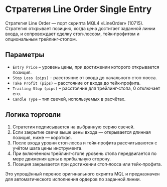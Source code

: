 # Стратегия Line Order Single Entry

Стратегия Line Order — порт скрипта MQL4 «LineOrder» (10715). Стратегия открывает позицию, когда цена достигает заданной линии входа, и сопровождает сделку стоп‑лоссом, тейк‑профитом и опциональным трейлинг‑стопом.

## Параметры

- `Entry Price` – уровень цены, при достижении которого открывается позиция.
- `Stop Loss (pips)` – расстояние от входа до начального стоп‑лосса.
- `Take Profit (pips)` – расстояние от входа до тейк‑профита.
- `Trailing Stop (pips)` – расстояние для трейлинг‑стопа, 0 отключает его.
- `Candle Type` – тип свечей, используемых в расчётах.

## Логика торговли

1. Стратегия подписывается на выбранную серию свечей.
2. Если закрытие свечи выше цены входа — открывается длинная позиция, ниже — короткая.
3. После входа уровни стоп‑лосса и тейк‑профита рассчитываются с учётом шага цены инструмента.
4. При включённом трейлинг‑стопе уровень стопа передвигается по мере движения цены в прибыльную сторону.
5. Позиция закрывается при достижении стоп‑лосса или тейк‑профита.

Это упрощённый перенос оригинального скрипта MQL и предназначен для автоматического исполнения ордеров по заданной линии.
